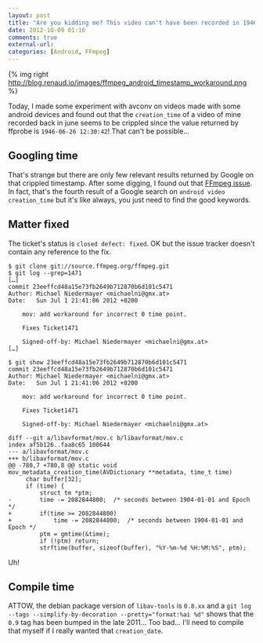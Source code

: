 ```yaml
---
layout: post
title: "Are you kidding me? This video can't have been recorded in 1946!"
date: 2012-10-09 01:16
comments: true
external-url:
categories: [Android, FFmpeg]
---
```


{% img right http://blog.renaud.io/images/ffmpeg_android_timestamp_workaround.png %}

<span itemprop="description">Today, I made some experiment with avconv on videos made with some android devices and found out that the `creation_time` of a video of mine recorded back in june seems to be crippled since the value returned by ffprobe is `1946-06-26 12:30:42`! That can't be possible…</span>

Googling time
-------------

That's strange but there are only few relevant results returned by Google on that crippled timestamp. After some digging, I found out that [FFmpeg issue](https://ffmpeg.org/trac/ffmpeg/ticket/1471). In fact, that's the fourth result of a Google search on `android video creation_time` but it's like always, you just need to find the good keywords.

Matter fixed
------------
The ticket's status is `closed defect: fixed`. OK but the issue tracker doesn't contain any reference to the fix.

    $ git clone git://source.ffmpeg.org/ffmpeg.git
    $ git log --grep=1471
    […]
    commit 23eeffcd48a15e73fb2649b712870b6d101c5471
    Author: Michael Niedermayer <michaelni@gmx.at>
    Date:   Sun Jul 1 21:41:06 2012 +0200

        mov: add workaround for incorrect 0 time point.

        Fixes Ticket1471

        Signed-off-by: Michael Niedermayer <michaelni@gmx.at>
    […]

    $ git show 23eeffcd48a15e73fb2649b712870b6d101c5471
    commit 23eeffcd48a15e73fb2649b712870b6d101c5471
    Author: Michael Niedermayer <michaelni@gmx.at>
    Date:   Sun Jul 1 21:41:06 2012 +0200

        mov: add workaround for incorrect 0 time point.

        Fixes Ticket1471

        Signed-off-by: Michael Niedermayer <michaelni@gmx.at>

    diff --git a/libavformat/mov.c b/libavformat/mov.c
    index af5b126..faa8c65 100644
    --- a/libavformat/mov.c
    +++ b/libavformat/mov.c
    @@ -780,7 +780,8 @@ static void mov_metadata_creation_time(AVDictionary **metadata, time_t time)
         char buffer[32];
         if (time) {
             struct tm *ptm;
    -        time -= 2082844800;  /* seconds between 1904-01-01 and Epoch */
    +        if(time >= 2082844800)
    +            time -= 2082844800;  /* seconds between 1904-01-01 and Epoch */
             ptm = gmtime(&time);
             if (!ptm) return;
             strftime(buffer, sizeof(buffer), "%Y-%m-%d %H:%M:%S", ptm);

Uh!

Compile time
------------

ATTOW, the debian package version of `libav-tools` is `0.8.xx` and a `git log --tags --simplify-by-decoration --pretty="format:%ai %d"` shows that the `0.9` tag has been bumped in the late 2011… Too bad… I'll need to compile that myself if I really wanted that `creation_date`.
